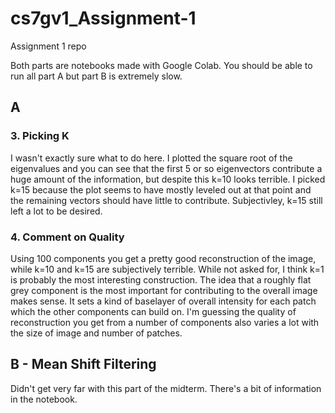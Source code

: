 # cs7gv1_Assignment-1
Assignment 1 repo

Both parts are notebooks made with Google Colab. You should be able to run all part A but part B is extremely slow.

## A

### 3. Picking K

I wasn't exactly sure what to do here. I plotted the square root of the eigenvalues and you can see that the first 5 or so eigenvectors contribute a huge amount of the information, but despite this k=10 looks terrible. I picked k=15 because the plot seems to have mostly leveled out at that point and the remaining vectors should have little to contribute. Subjectivley, k=15 still left a lot to be desired.

### 4. Comment on Quality

Using 100 components you get a pretty good reconstruction of the image, while k=10 and k=15 are subjectively terrible. While not asked for, I think k=1 is probably the most interesting construction. The idea that a roughly flat grey component is the most important for contributing to the overall image makes sense. It sets a kind of baselayer of overall intensity for each patch which the other components can build on. I'm guessing the quality of reconstruction you get from a number of components also varies a lot with the size of image and number of patches.

## B - Mean Shift Filtering

Didn't get very far with this part of the midterm. There's a bit of information in the notebook.
